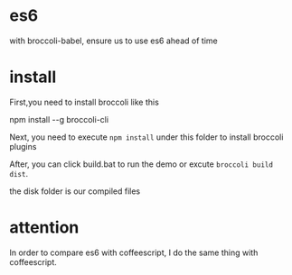 # es6
with broccoli-babel, ensure us to use es6 ahead of time
   
   
# install  
   
First,you need to install broccoli like this
>  
npm install --g broccoli-cli   

Next, you need to execute `npm install` under this folder to install broccoli plugins 

After, you can click build.bat to run the demo or excute `broccoli build dist`.   

the disk folder is our compiled files   

# attention

In order to compare es6 with coffeescript, I do the same thing with coffeescript.    








